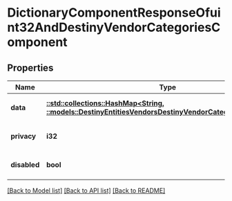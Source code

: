# DictionaryComponentResponseOfuint32AndDestinyVendorCategoriesComponent

## Properties
Name | Type | Description | Notes
------------ | ------------- | ------------- | -------------
**data** | [**::std::collections::HashMap<String, ::models::DestinyEntitiesVendorsDestinyVendorCategoriesComponent>**](Destiny.Entities.Vendors.DestinyVendorCategoriesComponent.md) |  | [optional] [default to null]
**privacy** | **i32** |  | [optional] [default to null]
**disabled** | **bool** | If true, this component is disabled. | [optional] [default to null]

[[Back to Model list]](../README.md#documentation-for-models) [[Back to API list]](../README.md#documentation-for-api-endpoints) [[Back to README]](../README.md)


